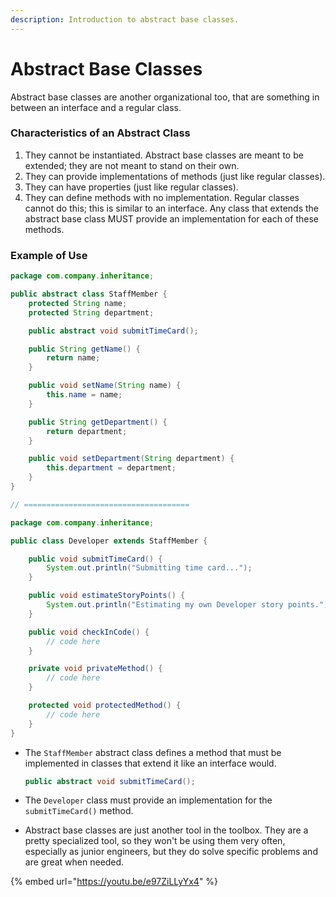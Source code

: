 ```yaml
---
description: Introduction to abstract base classes.
---
```


# Abstract Base Classes

Abstract base classes are another organizational too, that are something in between an interface and a regular class.

### Characteristics of an Abstract Class

1. They cannot be instantiated. Abstract base classes are meant to be extended; they are not meant to stand on their own.
2. They can provide implementations of methods \(just like regular classes\).
3. They can have properties \(just like regular classes\).
4. They can define methods with no implementation. Regular classes cannot do this; this is similar to an interface. Any class that extends the abstract base class MUST provide an implementation for each of these methods.

### Example of Use

```java
package com.company.inheritance;

public abstract class StaffMember {
    protected String name;
    protected String department;

    public abstract void submitTimeCard();

    public String getName() {
        return name;
    }

    public void setName(String name) {
        this.name = name;
    }

    public String getDepartment() {
        return department;
    }

    public void setDepartment(String department) {
        this.department = department;
    }
}

// =====================================

package com.company.inheritance;

public class Developer extends StaffMember {

    public void submitTimeCard() {
        System.out.println("Submitting time card...");
    }

    public void estimateStoryPoints() {
        System.out.println("Estimating my own Developer story points.");
    }

    public void checkInCode() {
        // code here
    }

    private void privateMethod() {
        // code here
    }

    protected void protectedMethod() {
        // code here
    }
}
```

* The `StaffMember` abstract class defines a method that must be implemented in classes that extend it like an interface would.

  ```java
  public abstract void submitTimeCard();
  ```

* The `Developer` class must provide an implementation for the `submitTimeCard()` method.
* Abstract base classes are just another tool in the toolbox. They are a pretty specialized tool, so they won't be using them very often, especially as junior engineers, but they do solve specific problems and are great when needed.

{% embed url="https://youtu.be/e97ZiLLyYx4" %}

